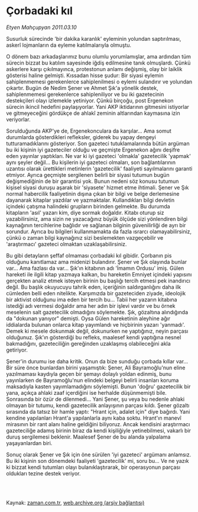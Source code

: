 # Çorbadaki kıl

*Etyen Mahçupyan 2011.03.10*

<td class="columnist-detail">
<p>Susurluk sürecinde 'bir dakika karanlık' eyleminin yolundan saptırılması, askerî lojmanların da eyleme katılmalarıyla olmuştu.</p>
<p>
<div id="haberMetinDiv">
<p>O dönem bazı arkadaşlarımız bunu olumlu yorumlamışlar, ama ardından tüm sürecin bizzat bu katılım sayesinde iğdiş edilmesine tanık olmuşlardı. Çünkü askerlere karşı çıkılmayınca, protestonun anlamı değişmiş, olay bir laiklik gösterisi haline gelmişti. Kıssadan hisse şudur: Bir siyasi eylemin sahiplenmemesi gerekenlerce sahiplenilmesi o eylemi sulandırır ve yolundan çıkartır. Bugün de Nedim Şener ve Ahmet Şık'a yönelik destek, sahiplenmemesi gerekenlerce sahipleniliyor ve bu iki gazetecinin destekçileri olayı izlemekle yetiniyor. Çünkü birçoğu, post Ergenekon sürecin ikincil hedefini paylaşıyorlar. Yani AKP iktidarının gitmesini istiyorlar ve gitmeyeceğini gördükçe de ahlakî zeminin altlarından kaymasına izin veriyorlar.
<p>Sorulduğunda AKP'ye de, Ergenekonculara da karşılar... Ama somut durumlarda gösterdikleri refleksler, giderek bu yapay dengeyi tutturamadıklarını gösteriyor. Son gazeteci tutuklamalarında bütün argüman bu iki kişinin iyi gazeteciler olduğu ve geçmişte Ergenekon ağını deşifre eden yayınlar yaptıkları. Ne var ki iyi gazeteci 'olmakla' gazetecilik 'yapmak' aynı şeyler değil... Bu kişilerin iyi gazeteci olmaları, son bağlantılarının uzantısı olarak ürettikleri metinlerin 'gazetecilik' faaliyeti sayılmalarını garanti etmiyor. Ayrıca geçmişte sergilenen belirli bir siyasi tutumun bugün değişmediğinin de bir garantisi yok. Bunun nedeni söz konusu tutumun kişisel siyasi duruşu aşarak bir 'siyasete' hizmet etme ihtimali. Şener ve Şık normal habercilik faaliyetinin dışına çıkan bir bilgi ve belge derlemesine dayanarak kitaplar yazdılar ve yazmaktalar. Kullandıkları bilgi devletin içindeki çatışma halindeki grupların birinden gelmekte. Bu durumda kitapların 'asıl' yazarı kim, diye sormak doğaldır. Kitabı oturup siz yazabilirsiniz, ama sizin ne yazacağınız büyük ölçüde sizi yönlendiren bilgi kaynağının tercihlerine bağlıdır ve sağlanan bilginin güvenilirliği de ayrı bir sorundur. Ayrıca bu bilgileri kullanmamakta da fazla ısrarcı olamayabilirsiniz, çünkü o zaman bilgi kaynağınız sizi beslemekten vazgeçebilir ve 'araştırmacı' gazeteci olmaktan uzaklaşabilirsiniz.
<p>Bu gibi detayların şeffaf olmaması çorbadaki kıl gibidir. Çorbanın pis olduğunu kanıtlamaz ama midenizi bulandırır. Şener ve Şık olayında bunlar var... Ama fazlası da var... Şık'ın kitabının adı 'İmamın Ordusu' imiş. Gülen hareketi ile ilgili kitap yazmaya kalkan, bu hareketin Emniyet içindeki yapısını gerçekten analiz etmek isteyen birinin bu başlığı tercih etmesi pek inandırıcı değil. Bu başlık okuyucuyu tahrik eden, içeriğinin saldırganlığını daha ilk cümleden belli eden nitelikte. Karşımızda bir gazeteciden ziyade, ideolojik bir aktivist olduğunu ima eden bir tercih bu... Tabii her yazarın kitabına istediği adı vermesi doğaldır ama her adın bir işlevi vardır ve bu örnek meselenin salt gazetecilik olmadığını söylemekte. Şık, gözaltına alındığında da "dokunan yanıyor" demişti. Oysa Gülen hareketinin aleyhine ağır iddialarda bulunan onlarca kitap yayımlandı ve hiçbirinin yazarı 'yanmadı'. Demek ki mesele dokunmak değil, dokunurken ne yaptığınız, neyin parçası olduğunuz. Şık'ın gösterdiği bu refleks, maalesef kendi yaptığına nesnel bakmadığını, gazeteciliğin gereğinden uzaklaşmış olabileceğini akla getiriyor.
<p>Şener'in durumu ise daha kritik. Onun da bize sunduğu çorbada kıllar var... Bir süre önce bunlardan birini yaşamıştık: Şener, Ali Bayramoğlu'nun eline yazılmaması kaydıyla geçen bir şemayı dolaylı yoldan edinmiş, bunu yayınlarken de Bayramoğlu'nun elindeki belgeyi belirli insanları koruma maksadıyla kasten yayımlamadığını söylemişti. Bunun 'doğru' gazetecilik bir yana, açıkça ahlaki zaaf içerdiğini ise herhalde düşünmemişti bile. Sonrasında bir özür de dilenmedi... Yani Şener, şu veya bu nedenle ahlaki olmayan bir tutumu, kendi gazetecilik anlayışının parçası kıldı. Şener gözaltı sırasında da tatsız bir hamle yaptı: "Hrant için, adalet için" diye bağırdı. Yani kendine yapılanları Hrant'a yapılanlarla aynı kaba soktu. Hrant'ın manevî mirasının bir rant alanı haline geldiğini biliyoruz. Ancak kendisini araştırmacı gazeteciliğe adamış birinin biraz da kendi kişiliğiyle yetinebilmesi, vakarlı bir duruş sergilemesi beklenir. Maalesef Şener de bu alanda yalpalama yaşayanlardan biri.
<p>Sonuç olarak Şener ve Şık için öne sürülen 'iyi gazeteci' argümanı anlamsız. Bu iki kişinin son dönemdeki faaliyeti 'gazetecilik' mi, soru bu... Ve ne yazık ki bizzat kendi tutumları olayı bulanıklaştırarak, bir operasyonun parçası oldukları tezine destek veriyor. </p></p></p></p></p></div>
</p>


<p><br>
		 </br></p></td>

Kaynak: [zaman.com.tr](http://zaman.com.tr/yazar.do?yazino=1105038), [web.archive.org (arşiv bağlantısı)](http://web.archive.org/web/20110311014956/http://www.zaman.com.tr:80/yazar.do?yazino=1105038)
